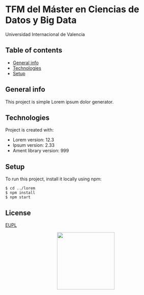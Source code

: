 #  TFM del Máster en Ciencias de Datos y Big Data
Universidad Internacional de Valencia 

<!--
<img src="https://oncampus.universidadviu.com/sites/viu/files/logo_crespon_0.png" width="100" />
-->


## Table of contents
* [General info](#general-info)
* [Technologies](#technologies)
* [Setup](#setup)

## General info
This project is simple Lorem ipsum dolor generator.
	
## Technologies
Project is created with:
* Lorem version: 12.3
* Ipsum version: 2.33
* Ament library version: 999
	
## Setup
To run this project, install it locally using npm:

```
$ cd ../lorem
$ npm install
$ npm start
```

## License

<!-- [MIT](https://choosealicense.com/licenses/mit/) -->
[EUPL](https://raw.githubusercontent.com/sanchezis/MU-Big-Data-and-Data-Science-Image-Pathology-Pipeline/refs/heads/main/LICENSE)

<p align="center">
<img src="https://oncampus.universidadviu.com/sites/viu/files/logo_crespon_0.png" width="180" />
</p>
